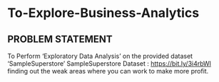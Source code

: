 # To-Explore-Business-Analytics
## PROBLEM STATEMENT
To Perform ‘Exploratory Data Analysis’ on the provided dataset ‘SampleSuperstore’
SampleSuperstore Dataset : https://bit.ly/3i4rbWl
finding out the weak areas where you can work to make more profit.
